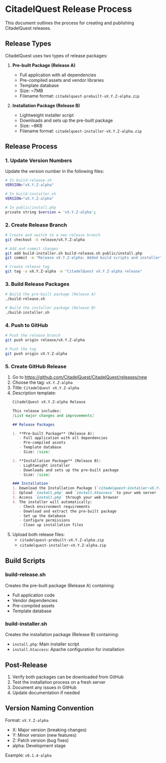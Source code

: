 # CitadelQuest Release Process

This document outlines the process for creating and publishing CitadelQuest releases.

## Release Types

CitadelQuest uses two types of release packages:

1. **Pre-built Package (Release A)**
   - Full application with all dependencies
   - Pre-compiled assets and vendor libraries
   - Template database
   - Size: ~7MB
   - Filename format: `citadelquest-prebuilt-vX.Y.Z-alpha.zip`

2. **Installation Package (Release B)**
   - Lightweight installer script
   - Downloads and sets up the pre-built package
   - Size: ~8KB
   - Filename format: `citadelquest-installer-vX.Y.Z-alpha.zip`

## Release Process

### 1. Update Version Numbers

Update the version number in the following files:
```bash
# In build-release.sh
VERSION="vX.Y.Z-alpha"

# In build-installer.sh
VERSION="vX.Y.Z-alpha"

# In public/install.php
private string $version = 'vX.Y.Z-alpha';
```

### 2. Create Release Branch

```bash
# Create and switch to a new release branch
git checkout -b release/vX.Y.Z-alpha

# Add and commit changes
git add build-installer.sh build-release.sh public/install.php
git commit -m "Release vX.Y.Z-alpha: Added build scripts and installer"

# Create release tag
git tag -a vX.Y.Z-alpha -m "CitadelQuest vX.Y.Z-alpha release"
```

### 3. Build Release Packages

```bash
# Build the pre-built package (Release A)
./build-release.sh

# Build the installer package (Release B)
./build-installer.sh
```

### 4. Push to GitHub

```bash
# Push the release branch
git push origin release/vX.Y.Z-alpha

# Push the tag
git push origin vX.Y.Z-alpha
```

### 5. Create GitHub Release

1. Go to https://github.com/CitadelQuest/CitadelQuest/releases/new
2. Choose the tag: `vX.Y.Z-alpha`
3. Title: `CitadelQuest vX.Y.Z-alpha`
4. Description template:
   ```markdown
   CitadelQuest vX.Y.Z-alpha Release

   This release includes:
   [List major changes and improvements]

   ## Release Packages

   1. **Pre-built Package** (Release A):
      - Full application with all dependencies
      - Pre-compiled assets
      - Template database
      - Size: [size]

   2. **Installation Package** (Release B):
      - Lightweight installer
      - Downloads and sets up the pre-built package
      - Size: [size]

   ### Installation
   1. Download the Installation Package (`citadelquest-installer-vX.Y.Z-alpha.zip`)
   2. Upload `install.php` and `install.htaccess` to your web server
   3. Access `install.php` through your web browser
   4. The installer will automatically:
      - Check environment requirements
      - Download and extract the pre-built package
      - Set up the database
      - Configure permissions
      - Clean up installation files
   ```
5. Upload both release files:
   - `citadelquest-prebuilt-vX.Y.Z-alpha.zip`
   - `citadelquest-installer-vX.Y.Z-alpha.zip`

## Build Scripts

### build-release.sh
Creates the pre-built package (Release A) containing:
- Full application code
- Vendor dependencies
- Pre-compiled assets
- Template database

### build-installer.sh
Creates the installation package (Release B) containing:
- `install.php`: Main installer script
- `install.htaccess`: Apache configuration for installation

## Post-Release

1. Verify both packages can be downloaded from GitHub
2. Test the installation process on a fresh server
3. Document any issues in GitHub
4. Update documentation if needed

## Version Naming Convention

Format: `vX.Y.Z-alpha`
- X: Major version (breaking changes)
- Y: Minor version (new features)
- Z: Patch version (bug fixes)
- alpha: Development stage

Example: `v0.1.4-alpha`
